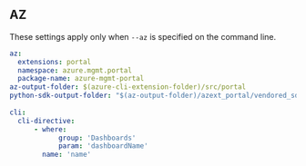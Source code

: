 ## AZ

These settings apply only when `--az` is specified on the command line.

``` yaml $(az)
az:
  extensions: portal
  namespace: azure.mgmt.portal
  package-name: azure-mgmt-portal
az-output-folder: $(azure-cli-extension-folder)/src/portal
python-sdk-output-folder: "$(az-output-folder)/azext_portal/vendored_sdks/portal"
  
cli:
  cli-directive:
      - where:
            group: 'Dashboards'
            param: 'dashboardName'
        name: 'name'
```
